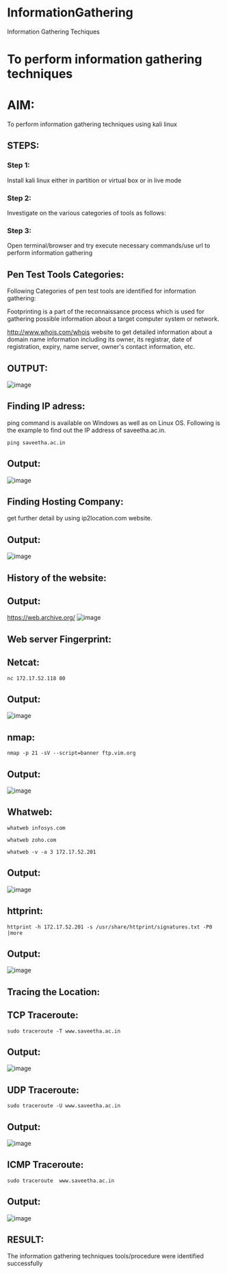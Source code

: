 # InformationGathering
Information Gathering Techiques

# To perform information gathering techniques

# AIM:

To perform information gathering techniques using kali linux 

## STEPS:

### Step 1:

Install kali linux either in partition or virtual box or in live mode

### Step 2:

Investigate on the various categories of tools as follows:

### Step 3:
Open terminal/browser and try execute necessary commands/use url to perform information gathering
## Pen Test Tools Categories:
Following Categories of pen test tools are identified for information gathering:

Footprinting is a part of the reconnaissance process which is used for gathering possible information about a target computer system or network.

http://www.whois.com/whois website to get detailed information about a domain name information including its owner, its registrar, date of registration, expiry, name server, owner's contact information, etc.


## OUTPUT:
![image](https://github.com/Vasanthpushpa/InformationGathering/assets/119291100/cf23ee91-ec2a-4cf4-823d-1ab3a1a3fb46)



## Finding IP adress:
ping command is available on Windows as well as on Linux OS. Following is the example to find out the IP address of saveetha.ac.in.
```
ping saveetha.ac.in
```
## Output:
![image](https://github.com/Vasanthpushpa/InformationGathering/assets/119291100/e0ed31f9-81f0-401a-869f-99102b2339f4)



## Finding Hosting Company:
get further detail by using ip2location.com website.

## Output:
![image](https://github.com/Vasanthpushpa/InformationGathering/assets/119291100/366d9819-7fee-4e3a-b791-809bbabbb28a)



## History of the website:
## Output:
https://web.archive.org/
![image](https://github.com/Vasanthpushpa/InformationGathering/assets/119291100/fe021253-107b-4638-9d4d-bac447cb513f)



## Web server Fingerprint:
## Netcat:
```
nc 172.17.52.118 80
```
## Output:
![image](https://github.com/Vasanthpushpa/InformationGathering/assets/119291100/730a9855-2469-49ea-b34e-fe2f9f298690)



## nmap:
```
nmap -p 21 -sV --script=banner ftp.vim.org
```
## Output:
![image](https://github.com/Vasanthpushpa/InformationGathering/assets/119291100/3a342462-e354-48e9-8fa3-2b4675de38dd)



## Whatweb:
```
whatweb infosys.com
```
```
whatweb zoho.com
```
```
whatweb -v -a 3 172.17.52.201
```
## Output:
![image](https://github.com/Vasanthpushpa/InformationGathering/assets/119291100/74d22188-c08e-4ddd-b454-04b2e9c19a12)



## httprint:
```
httprint -h 172.17.52.201 -s /usr/share/httprint/signatures.txt -P0 |more
```
## Output:
![image](https://github.com/Vasanthpushpa/InformationGathering/assets/119291100/315035d0-0e65-4d1d-ac43-7b1b090f221d)



## Tracing the Location:
## TCP Traceroute:
```
sudo traceroute -T www.saveetha.ac.in
```
## Output:
![image](https://github.com/Vasanthpushpa/InformationGathering/assets/119291100/c12b360c-b85b-4640-ba5a-4d47ecf148ab)



## UDP Traceroute:
```
sudo traceroute -U www.saveetha.ac.in
```
## Output:
![image](https://github.com/Vasanthpushpa/InformationGathering/assets/119291100/9b9fba2b-ca16-4208-a11b-14b15d834647)



## ICMP Traceroute:
```
sudo traceroute  www.saveetha.ac.in
```
## Output:
![image](https://github.com/Vasanthpushpa/InformationGathering/assets/119291100/5a5fda7a-79f4-47d7-ac11-25c59a6987a0)







## RESULT:
The information gathering techniques tools/procedure were  identified successfully
